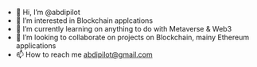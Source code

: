 - 👋 Hi, I’m @abdipilot
- 👀 I’m interested in Blockchain applcations
- 🌱 I’m currently learning on anything to do with Metaverse & Web3
- 💞️ I’m looking to collaborate on projects on Blockchain, mainy Ethereum applications
- 📫 How to reach me abdipilot@gmail.com

<!---
abdipilot/abdipilot is a ✨ special ✨ repository because its `README.md` (this file) appears on your GitHub profile.
You can click the Preview link to take a look at your changes.
--->
